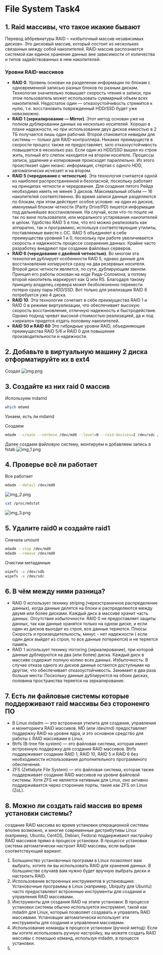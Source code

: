 # File System Task4

## 1. Raid массивы, что такое икакие бывают

Перевод аббревиатуры RAID – «избыточный массив независимых дисков». Это дисковый
массив, который состоит из нескольких связанных между собой накопителей. RAID-массив распознается системой как единое
хранение данных вне зависимости от количества и типов задействованных в нем накопителей.

### Уровни RAID-массивов

- **RAID 0**. Уровень основан на разделении информации по блокам с одновременной записью разных блоков по разным дискам.
  Технология значительно повышает скорость чтения и записи, при этом пользователь может использовать суммарный объем
  всех накопителей. Недостаток один — отказоустойчивость стремится к нулю, т.е. восстановить поврежденный HDD/SSD будет
  уже невозможно.
- **RAID 1 (зеркалирование — Mirror)**. Этот метод основан уже на полном дублировании данных на несколько носителей.
  Хорошо в плане надежности, но при использовании двух дисков емкостью в 2 ТБ получается лишь
  один рабочий. Второй становится невидим для системы — только для RAID-контроллера. Никаких преимуществ в скорости
  процесс также не предоставляет, зато отказоустойчивость повышается в несколько раз. Если один из HDD/SSD вышел из
  строя
  жить, полный его слепок находится на втором носителе.
  Процессы записи, удаления и копирования происходят параллельно. Из этого проистекает один нюанс: информация, стертая с
  одного HDD, автоматически исчезает и на втором.
- **RAID 5 (чередование с четностью)**. Эта технология считается одной из наиболее распространенной и безопасной,
  поскольку работает на принципах четности и чередования. Для создания пятого Рейда необходимо иметь не менее 3 дисков.
  Максимальный объем — 16 накопителей соответственно. Во время записи данные разделяются по блокам, при этом действует
  особое условие: на один из дисков, именуемый блоком четности (Parity Drive/PD) пишется информация под дальнейшее
  восстановления. На случай, если что-то пошло не так по вине пользователя, или морального устаревания накопителей в
  целом. Удобство RAID 5 в том, что его можно реализовать как аппаратно, так и программно, используя соответствующие
  утилиты,
  поставляемые вместе с ОС. RAID 5 объединяет в себе преимущества уровней 1 и 0, поскольку при работе увеличивается
  скорость и надежность процессе сохранения данных. Крайне часто разработку внедряют при создании файловых серверов.
- **RAID 6 (чередование с двойной четностью)**. Во многом эта технология дублирует особенности RAID 5, однако данные для
  восстановления копируются сразу на два резервных носителя.
  Второй диск четности является, по сути, дублирующим звеном. Принцип его работы основан на коде
  Рида-Соломона, а потому второй накопитель маркируют как Q или RS.
  Благодаря такому принципу владелец сервера может безболезненно перенести потерю сразу пары HDD/SSD. Вот
  только для реализации RAID 6 потребуется уже 4 диска.
- **RAID 10**. Эта технология сочетает в себе преимущества RAID 1 и RAID 0 в режиме виртуализации, что обеспечивает
  высокую скорость восстановления, отличную надежность и быстродействие. Однако подход чреват высокой стоимостью
  реализацией, да и под «зеркало» придется отдать половину накопителей.
- **RAID 50 и RAID 60**
  Это гибридные уровни RAID, объединяющие преимущества RAID 5/6 и RAID 0 для повышения производительности и надежности.

## 2. Добавьте в виртуальную машину 2 диска отформатируйте их в ext4

Создал
![img.png](img.png)

## 3. Создайте из них raid 0 массив

Используем mdamd

```bash
which mdamd
```

Узнаем, есть ли mdamd

Создаем

```bash
mdadm --create --verbose /dev/md0 --level=0 --raid-devices=2 /dev/sdc /dev/sdd
```

Далее создаем файловую систему, монтируем и добавляем запись в fstab
![img_1.png](img_1.png)

## 4. Проверье всё ли работает

Все работает

```bash
mdadm --detail /dev/md0
```

![img_2.png](img_2.png)

```bash
cat /proc/mdstat
```

![img_3.png](img_3.png)

## 5. Удалите raid0 и создайте raid1

Сначала umount

```bash
mdadm --stop /dev/md0
mdadm --remove /dev/md0
```

Очистим метаданные

```bash
wipefs -a /dev/sdb
wipefs -a /dev/sdc
```

## 6. В чём между ними разница?

- RAID 0 использует технику striping (черезстраничное распределение данных), когда данные делятся на блоки и
  распределяются между двумя или более дисками. Каждый диск в массиве хранит часть данных.
  Отсутствие избыточности: RAID 0 не предоставляет защиты данных, так как данные хранятся только на одном диске, и если
  один из дисков выходит из строя, все данные теряются. Плюсы: Скорость и производительность, минус - нет надежности (
  если один диск выйдет из строя, то все данные потеряются) и не теряется память
- RAID 1 использует технику mirroring (зеркалирование), при которой данные дублируются на два (или более) диска. Каждый
  диск в массиве содержит полную копию всех данных.
  Избыточность: В случае отказа одного из дисков данные остаются доступными на другом, что обеспечивает
  отказоустойчивость. Занимает в два раза больше места: Поскольку данные дублируются на обоих дисках, половина
  пространства теряется на зеркалирование. 
## 7. Есть ли файловые системы которые поддерживают raid массивы без стороненго ПО
- В Linux mdadm — это встроенная утилита для создания, управления и мониторинга RAID массивов. MD (или /dev/md) предоставляет поддержку RAID на уровне ядра, и это основное средство для работы с RAID массивами в Linux.
- Btrfs (B-tree file system) — это файловая система, которая имеет встроенную поддержку для создания RAID массивов. Btrfs поддерживает создание RAID 1, RAID 10, RAID 5 и RAID 6 без необходимости использования дополнительного программного обеспечения.
- ZFS (Zettabyte File System) — это файловая система, которая также поддерживает создание RAID массивов на уровне файловой системы. Хотя ZFS не является нативным для Linux, оно активно поддерживается через сторонние порты, такие как ZFS on Linux (ZoL).
## 8. Можно ли создать raid массив во время установки системы?
создание RAID массива во время установки операционной системы вполне возможно, и многие современные дистрибутивы Linux (например, Ubuntu, CentOS, Debian, Fedora) поддерживают настройку RAID массивов прямо в процессе установки. В процессе установки система автоматически настроит RAID массивы, если выбран соответствующий вариант.
1. Большинство установочных программ в Linux позволяют вам выбрать, хотите ли вы использовать RAID для хранения данных. В большинстве случаев вам нужно будет вручную выбрать диски и настроить RAID.
2. Использование встроенных инструментов в установщике: Установочные программы в Linux (например, Ubiquity для Ubuntu) часто предоставляют встроенные инструменты для создания и управления RAID массивами. 
3. Инструменты для создания RAID на этапе установки: В процессе установки системы обычно используется инструмент, такой как mdadm для Linux, который позволяет создавать и управлять RAID массивами. Установщик автоматически использует эти инструменты для создания и управления массивами.
4. Использование команды в процессе установки (ручной метод): Если вы хотите использовать ручную настройку, вы можете создать RAID массивы с помощью команд, используя mdadm, в процессе установки.
5. 
